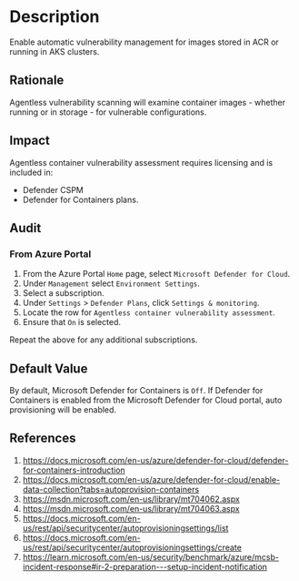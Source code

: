 # Description

Enable automatic vulnerability management for images stored in ACR or running in AKS clusters.

## Rationale

Agentless vulnerability scanning will examine container images - whether running or in storage - for vulnerable configurations.

## Impact

Agentless container vulnerability assessment requires licensing and is included in:

- Defender CSPM
- Defender for Containers plans.

## Audit

### From Azure Portal

1. From the Azure Portal `Home` page, select `Microsoft Defender for Cloud`.
2. Under `Management` select `Environment Settings`.
3. Select a subscription.
4. Under `Settings` > `Defender Plans`, click `Settings & monitoring`.
5. Locate the row for `Agentless container vulnerability assessment`.
6. Ensure that `On` is selected.

Repeat the above for any additional subscriptions.

## Default Value

By default, Microsoft Defender for Containers is `Off`. If Defender for Containers is enabled from the Microsoft Defender for Cloud portal, auto provisioning will be enabled.

## References

1. <https://docs.microsoft.com/en-us/azure/defender-for-cloud/defender-for-containers-introduction>
2. <https://docs.microsoft.com/en-us/azure/defender-for-cloud/enable-data-collection?tabs=autoprovision-containers>
3. <https://msdn.microsoft.com/en-us/library/mt704062.aspx>
4. <https://msdn.microsoft.com/en-us/library/mt704063.aspx>
5. <https://docs.microsoft.com/en-us/rest/api/securitycenter/autoprovisioningsettings/list>
6. <https://docs.microsoft.com/en-us/rest/api/securitycenter/autoprovisioningsettings/create>
7. <https://learn.microsoft.com/en-us/security/benchmark/azure/mcsb-incident-response#ir-2-preparation---setup-incident-notification>
